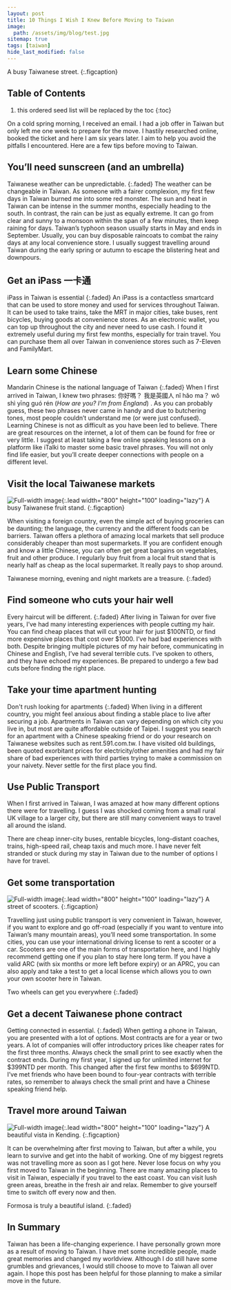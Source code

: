 ```yaml
---
layout: post
title: 10 Things I Wish I Knew Before Moving to Taiwan
image: 
  path: /assets/img/blog/test.jpg
sitemap: true
tags: [taiwan]
hide_last_modified: false
---
```

A busy Taiwanese street.
{:.figcaption}

## Table of Contents

1. this ordered seed list will be replaced by the toc
{:toc}


On a cold spring morning, I received an email.  I had a job offer in Taiwan but only left me one week to prepare for the move. I hastily researched online, booked the ticket and here I am six years later. I aim to help you avoid the pitfalls I encountered. Here are a few tips before moving to Taiwan. 

## You’ll need sunscreen (and an umbrella)

Taiwanese weather can be unpredictable.
{:.faded}
The weather can be changeable in Taiwan. As someone with a fairer complexion, my first few days in Taiwan burned me into some red monster. The sun and heat in Taiwan can be intense in the summer months, especially heading to the south.
In contrast, the rain can be just as equally extreme. It can go from clear and sunny to a monsoon within the span of a few minutes, then keep raining for days. Taiwan’s typhoon season usually starts in May and ends in September. Usually, you can buy disposable raincoats to combat the rainy days at any local convenience store.
I usually suggest travelling around Taiwan during the early spring or autumn to escape the blistering heat and downpours. 

## Get an iPass 一卡通

iPass in Taiwan is essential
{:.faded}
An iPass is a contactless smartcard that can be used to store money and used for services throughout Taiwan. It can be used to take trains, take the MRT in major cities, take buses, rent bicycles, buying goods at convenience stores. As an electronic wallet, you can top up throughout the city and never need to use cash.
I found it extremely useful during my first few months, especially for train travel. You can purchase them all over Taiwan in convenience stores such as 7-Eleven and FamilyMart.

## Learn some Chinese

Mandarin Chinese is the national language of Taiwan
{:.faded}
When I first arrived in Taiwan, I knew two phrases: 你好嗎？ 我是英國人 nǐ hǎo ma？ wǒ shì yīng guó rén (_How are you? I'm from England_)
. As you can probably guess, these two phrases never came in handy and due to butchering tones, most people couldn’t understand me (or were just confused). 
Learning Chinese is not as difficult as you have been led to believe. There are great resources on the internet, a lot of them can be found for free or very little. I suggest at least taking a few online speaking lessons on a platform like iTalki to master some basic travel phrases. You will not only find life easier, but you’ll create deeper connections with people on a different level. 

## Visit the local Taiwanese markets

![Full-width image](/assets/img/blog/taiwanese_market.jpg){:.lead width="800" height="100" loading="lazy"}
A busy Taiwanese fruit stand.
{:.figcaption}

When visiting a foreign country, even the simple act of buying groceries can be daunting; the language, the currency and the different foods can be barriers. 
Taiwan offers a plethora of amazing local markets that sell produce considerably cheaper than most supermarkets. If you are confident enough and know a little Chinese, you can often get great bargains on vegetables, fruit and other produce. I regularly buy fruit from a local fruit stand that is nearly half as cheap as the local supermarket. It really pays to shop around.

Taiwanese morning, evening and night markets are a treasure.
{:.faded}

## Find someone who cuts your hair well

Every haircut will be different.
{:.faded}
After living in Taiwan for over five years, I’ve had many interesting experiences with people cutting my hair. You can find cheap places that will cut your hair for just $100NTD, or find more expensive places that cost over $1000.
I’ve had bad experiences with both.
Despite bringing multiple pictures of my hair before, communicating in Chinese and English, I’ve had several terrible cuts. I’ve spoken to others, and they have echoed my experiences. Be prepared to undergo a few bad cuts before finding the right place.

## Take your time apartment hunting

Don't rush looking for apartments
{:.faded}
When living in a different country, you might feel anxious about finding a stable place to live after securing a job. Apartments in Taiwan can vary depending on which city you live in, but most are quite affordable outside of Taipei.
I suggest you search for an apartment with a Chinese speaking friend or do your research on Taiwanese websites such as rent.591.com.tw. I have visited old buildings, been quoted exorbitant prices for electricity/other amenities and had my fair share of bad experiences with third parties trying to make a commission on your naivety. Never settle for the first place you find.

## Use Public Transport

When I first arrived in Taiwan, I was amazed at how many different options there were for travelling. I guess I was shocked coming from a small rural UK village to a larger city, but there are still many convenient ways to travel all around the island.

There are cheap inner-city buses, rentable bicycles, long-distant coaches, trains, high-speed rail, cheap taxis and much more. I have never felt stranded or stuck during my stay in Taiwan due to the number of options I have for travel.

## Get some transportation

![Full-width image](/assets/img/blog/scooters.jpg){:.lead width="800" height="100" loading="lazy"}
A street of scooters.
{:.figcaption}

Travelling just using public transport is very convenient in Taiwan, however, if you want to explore and go off-road (especially if you want to venture into Taiwan’s many mountain areas), you’ll need some transportation.
In some cities, you can use your international driving license to rent a scooter or a car. Scooters are one of the main forms of transportation here, and I highly recommend getting one if you plan to stay here long term. 
If you have a valid ARC (with six months or more left before expiry) or an APRC, you can also apply and take a test to get a local license which allows you to own your own scooter here in Taiwan.

Two wheels can get you everywhere
{:.faded}


## Get a decent Taiwanese phone contract

Getting connected in essential.
{:.faded}
When getting a phone in Taiwan, you are presented with a lot of options. Most contracts are for a year or two years. A lot of companies will offer introductory prices like cheaper rates for the first three months. Always check the small print to see exactly when the contract ends. 
During my first year, I signed up for unlimited internet for $399NTD per month. This changed after the first few months to $699NTD. I’ve met friends who have been bound to four-year contracts with terrible rates, so remember to always check the small print and have a Chinese speaking friend help. 

## Travel more around Taiwan

![Full-width image](/assets/img/blog/kending.jpg){:.lead width="800" height="100" loading="lazy"}
A beautiful vista in Kending.
{:.figcaption}

It can be overwhelming after first moving to Taiwan, but after a while, you learn to survive and get into the habit of working. One of my biggest regrets was not travelling more as soon as I got here. Never lose focus on why you first moved to Taiwan in the beginning.
There are many amazing places to visit in Taiwan, especially if you travel to the east coast. You can visit lush green areas, breathe in the fresh air and relax. Remember to give yourself time to switch off every now and then.

Formosa is truly a beautiful island.
{:.faded}

## In Summary

Taiwan has been a life-changing experience.
I have personally grown more as a result of moving to Taiwan. I have met some incredible people, made great memories and changed my worldview. Although I do still have some grumbles and grievances, I would still choose to move to Taiwan all over again. 
I hope this post has been helpful for those planning to make a similar move in the future.
